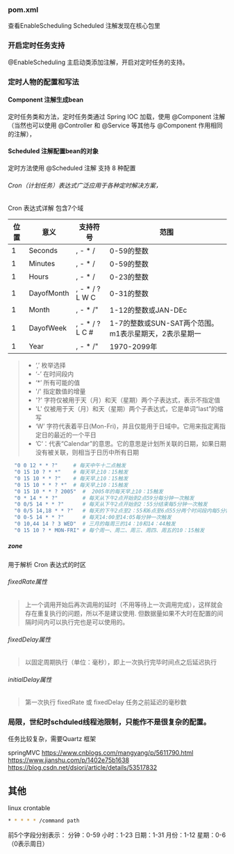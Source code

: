 ### pom.xml 
查看EnableScheduling Scheduled 注解发现在核心包里

### 开启定时任务支持
@EnableScheduling 主启动类添加注解，开启对定时任务的支持。

### 定时人物的配置和写法
####  Component 注解生成bean
定时任务类和方法，定时任务类通过 Spring IOC 加载，使用 @Component 注解（当然也可以使用 @Controller 和 @Service 等其他与 @Component 作用相同的注解），
#### Scheduled 注解配置bean的对象
定时方法使用 @Scheduled 注解
支持 8 种配置
###### Cron（计划任务）表达式广泛应用于各种定时解决方案，
Cron 表达式详解
包含7个域 

|位置|意义|支持符号 |范围|
|---|---|---|---|
|1|Seconds| , - * / |0-59的整数|
|1|Minutes| , - * / |0-59的整数|
|1|Hours  | , - * / |0-23的整数|
|1|DayofMonth|, - * / ? L W C |0-31的整数|
|1|Month| , - * /"|1-12的整数或JAN-DEc|
|1|DayofWeek| , - * / ? L C #|1-7的整数或SUN-SAT两个范围。   m1表示星期天，2表示星期一|
|1|Year|, - * /" |1970-2099年|
> + ‘,’ 枚举选择
> + ‘-’ 在时间段内
> + ‘*’ 所有可能的值
> + '/' 指定数值的增量
> + '?' 字符仅被用于天（月）和天（星期）两个子表达式，表示不指定值
> + 'L' 仅被用于天（月）和天（星期）两个子表达式，它是单词“last”的缩写
> + ‘W’ 字符代表着平日(Mon-Fri)，并且仅能用于日域中。它用来指定离指定日的最近的一个平日
> + ’C‘：代表“Calendar”的意思。它的意思是计划所关联的日期，如果日期没有被关联，则相当于日历中所有日期
```bash
  "0 0 12 * * ?"     # 每天中午十二点触发
  "0 15 10 ? * *"    # 每天早上10：15触发
  "0 15 10 * * ?"    # 每天早上10：15触发
  "0 15 10 * * ? *"  # 每天早上10：15触发
  "0 15 10 * * ? 2005"  #  2005年的每天早上10：15触发
  "0 * 14 * * ?"        # 每天从下午2点开始到2点59分每分钟一次触发
  "0 0/5 14 * * ?"      # 每天从下午2点开始到2：55分结束每5分钟一次触发
  "0 0/5 14,18 * * ?"   # 每天的下午2点至2：55和6点至6点55分两个时间段内每5分钟一次触发
  "0 0-5 14 * * ?"      # 每天14:00至14:05每分钟一次触发
  "0 10,44 14 ? 3 WED"  # 三月的每周三的14：10和14：44触发
  "0 15 10 ? * MON-FRI" # 每个周一、周二、周三、周四、周五的10：15触发
```
##### zone
用于解析 Cron 表达式的时区
###### fixedRate属性 
> 上一个调用开始后再次调用的延时（不用等待上一次调用完成），这样就会存在重复执行的问题，所以不是建议使用.
> 但数据量如果不大时在配置的间隔时间内可以执行完也是可以使用的。

###### fixedDelay属性
> 以固定周期执行（单位：毫秒），即上一次执行完毕时间点之后延迟执行
###### initialDelay属性
> 第一次执行 fixedRate 或 fixedDelay 任务之前延迟的毫秒数


### 局限，世纪时schduled线程池限制，只能作不是很复杂的配置。
任务比较复杂，需要Quartz 框架

springMVC
https://www.cnblogs.com/mangyang/p/5611790.html
https://www.jianshu.com/p/1402e75b1638
https://blog.csdn.net/dsiori/article/details/53517832

## 其他
linux crontable 
```bash
* * * * * /command path
```
前5个字段分别表示：
分钟：0-59
小时：1-23
日期：1-31
月份：1-12
星期：0-6（0表示周日）